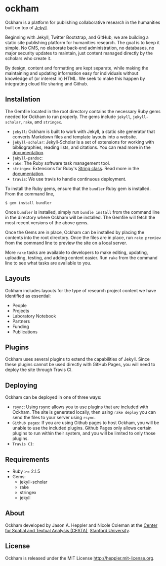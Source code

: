 # ockham

Ockham is a platform for publishing collaborative research in the
humanities built on top of [Jekyll](http://jekyllrb.com).

Beginning with Jekyll, Twitter Bootstrap, and GitHub, we are building a
static site publishing platform for humanities research. The goal is to
keep it simple. No CMS, no elaborate back-end administration, no
databases, no major security updates to maintain, just content managed
directly by the scholars who create it.

By design, content and formatting are kept separate, while making the
maintaining and updating information easy for individuals without
knowledge of (or interest in) HTML. We seek to make this happen by
integrating cloud file sharing and Github.

## Installation

The Gemfile located in the root directory contains the necessary Ruby gems
needed for Ockham to run properly. The gems include `jekyll`, `jekyll-scholar`,
`rake`, and `stringex`.

- `jekyll`: Ockham is built to work with Jekyll, a static site generator that
converts Markdown files and template layouts into a website.
- `jekyll-scholar`: Jekyll-Scholar is a set of extensions for working with
bibliographies, reading lists, and citations. You can read more in the
[documentation](https://github.com/inukshuk/jekyll-scholar).
- `jekyll-pandoc`:
- `rake`: The Ruby software task management tool.
- `stringex`: Extensions for Ruby's [String
class](http://www.ruby-doc.org/core-2.1.1/String.html). Read more in the
[documentation](https://github.com/rsl/stringex).
- `travis`: We use travis to handle continuous deployment.

To install the Ruby gems, ensure that the `bundler` Ruby gem is
installed. From the command line,

```
$ gem install bundler
```

Once `bundler` is installed, simply run `bundle install` from the command line
in the directory where Ockham will be installed. The Gemfile will fetch the
most recent versions of the above gems.

Once the Gems are in place, Ockham can be installed by placing the contents
into the root directory. Once the files are in place, run `rake preview` from
the command line to preview the site on a local server.

More `rake` tasks are available to developers to make editing, updating,
uploading, testing, and adding content easier. Run `rake` from the
command line to see what tasks are
available to you.

## Layouts

Ockham includes layouts for the type of research project content we have identified as essential:

- People
- Projects
- Laboratory Notebook
- Partners
- Funding
- Publications

## Plugins

Ockham uses several plugins to extend the capabilities of Jekyll. Since
these plugins cannot be used directly with GitHub Pages, you will need
to deploy the site through Travis CI.

## Deploying

Ockham can be deployed in one of three ways:

- `rsync`: Using rsync allows you to use plugins that are included with
Ockham. The site is generated locally, then using `rake deploy` you can send
the files to your server using `rsync`.
- `Github pages`: If you are using Github pages to host Ockham, you will be
unable to use the included plugins. Github Pages only allows certain plugins
to run within their system, and you will be limited to only those plugins.
- `Travis CI`:

## Requirements

* Ruby >= 2.1.5
* Gems:
  * jekyll-scholar
  * rake
  * stringex
  * jekyll

## About

Ockham developed by Jason A. Heppler and Nicole Coleman at the [Center for Spatial and Textual Analysis (CESTA)](http://cesta.stanford.edu), [Stanford University](http://stanford.edu).

## License

Ockham is released under the MIT License <http://heppler.mit-license.org>.
